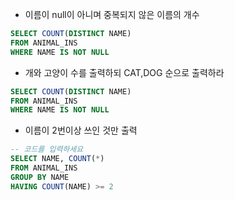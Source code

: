 



* 이름이 null이 아니며 중복되지 않은 이름의 개수
```sql
SELECT COUNT(DISTINCT NAME)
FROM ANIMAL_INS
WHERE NAME IS NOT NULL
```

* 개와 고양이 수를 출력하되 CAT,DOG 순으로 출력하라
```sql
SELECT COUNT(DISTINCT NAME)
FROM ANIMAL_INS
WHERE NAME IS NOT NULL
```
* 이름이 2번이상 쓰인 것만 출력
```sql
-- 코드를 입력하세요
SELECT NAME, COUNT(*)
FROM ANIMAL_INS
GROUP BY NAME
HAVING COUNT(NAME) >= 2
```


<!--stackedit_data:
eyJoaXN0b3J5IjpbLTk3ODQyNTAzNyw1NzM2OTU0NDcsLTE2NT
I3MjUyNjQsMjAzMDI4MDc5XX0=
-->